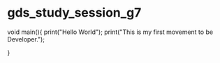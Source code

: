 # gds_study_session_g7
void main(){
  print("Hello World");
  print("This is my first movement to be Developer.");
  
}
